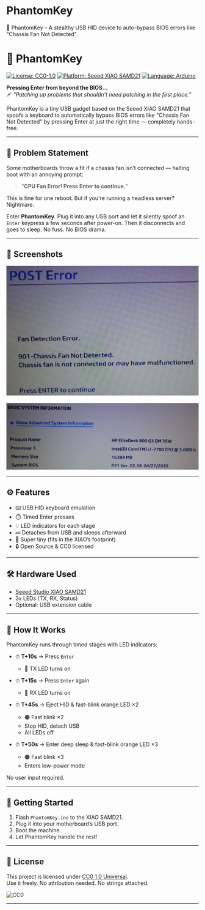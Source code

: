 # PhantomKey
👻 PhantomKey – A stealthy USB HID device to auto-bypass BIOS errors like "Chassis Fan Not Detected".

# 👻 PhantomKey

[![License: CC0-1.0](https://img.shields.io/badge/License-CC0_1.0-lightgrey.svg)](https://creativecommons.org/publicdomain/zero/1.0/)
[![Platform: Seeed XIAO SAMD21](https://img.shields.io/badge/Platform-XIAO_SAMD21-blue)](https://wiki.seeedstudio.com/Seeeduino-XIAO/)
[![Language: Arduino](https://img.shields.io/badge/Language-Arduino-orange)](https://docs.arduino.cc/)

**Pressing Enter from beyond the BIOS...**  
🩹 *“Patching up problems that shouldn’t need patching in the first place.”*

PhantomKey is a tiny USB gadget based on the Seeed XIAO SAMD21 that spoofs a keyboard to automatically bypass BIOS errors like "Chassis Fan Not Detected" by pressing Enter at just the right time — completely hands-free.

---

## 🧠 Problem Statement

Some motherboards throw a fit if a chassis fan isn’t connected — halting boot with an annoying prompt:  
> "**CPU Fan Error! Press Enter to continue.**"

This is fine for one reboot. But if you're running a headless server? Nightmare.

Enter **PhantomKey**. Plug it into any USB port and let it silently spoof an `Enter` keypress a few seconds after power-on. Then it disconnects and goes to sleep. No fuss. No BIOS drama.

---

## 📸 Screenshots

<img src="img/bios-error.jpg" width="800"><br><br>
<img src="img/system-information.jpg" width="800">

---

## ⚙️ Features

- ⌨️ USB HID keyboard emulation
- ⏱️ Timed Enter presses
- 💡 LED indicators for each stage
- 💤 Detaches from USB and sleeps afterward
- 🌈 Super tiny (fits in the XIAO’s footprint)
- 🔒 Open Source & CC0 licensed

---

## 🛠️ Hardware Used

- [Seeed Studio XIAO SAMD21](https://wiki.seeedstudio.com/Seeeduino-XIAO/)
- 3x LEDs (TX, RX, Status)
- Optional: USB extension cable

---

## 🧪 How It Works

PhantomKey runs through timed stages with LED indicators:

- ⏱ **T+10s** → Press `Enter`  
  - 🔵 TX LED turns on

- ⏱ **T+15s** → Press `Enter` again  
  - 🔵 RX LED turns on

- ⏱ **T+45s** → Eject HID & fast-blink orange LED ×2  
  - 🟠 Fast blink ×2  
  - Stop HID, detach USB  
  - All LEDs off

- ⏱ **T+50s** → Enter deep sleep & fast-blink orange LED ×3  
  - 🟠 Fast blink ×3  
  - Enters low-power mode

No user input required.

---

## 🚀 Getting Started

1. Flash `PhantomKey.ino` to the XIAO SAMD21.
2. Plug it into your motherboard’s USB port.
3. Boot the machine.
4. Let PhantomKey handle the rest!

---

## 🪪 License

This project is licensed under [CC0 1.0 Universal](https://creativecommons.org/publicdomain/zero/1.0/).  
Use it freely. No attribution needed. No strings attached.

![CC0](https://licensebuttons.net/p/zero/1.0/88x31.png)

---
